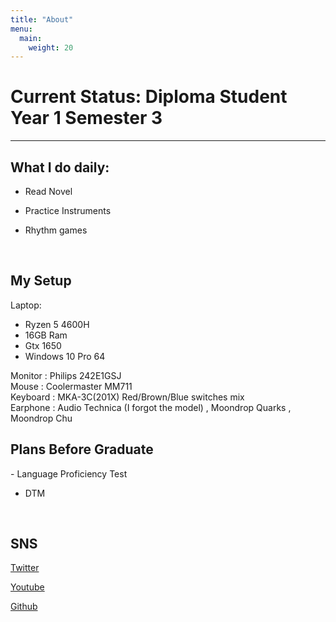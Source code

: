 ```yaml
---
title: "About"
menu:
  main:
    weight: 20
---
```

<h1> Current Status: Diploma Student Year 1 Semester 3 </h1>

----
<h2> What I do daily: </h2>
<p>

- Read Novel 

- Practice Instruments

- Rhythm games

</p>
<br>

<h2> My Setup </h2> 
Laptop: 
 <ul>
  <li>Ryzen 5 4600H </li>
  <li>16GB Ram</li>
  <li>Gtx 1650</li>
  <li>Windows 10 Pro 64</li>
</ul> 
Monitor : Philips 242E1GSJ <br> 
Mouse : Coolermaster MM711 <br>
Keyboard : MKA-3C(201X) Red/Brown/Blue switches mix <br>
Earphone : Audio Technica (I forgot the model) , Moondrop Quarks , Moondrop Chu

<br>
<h2> Plans Before Graduate </h2>
<p>
- Language Proficiency Test

- DTM

</p>
<br>

<h2> SNS </h2>
<p>
<a href="https:/twitter.com/">Twitter</a>
</p>
<p>
<a href="https://www.youtube.com/channel/UCYv4fA-tr1fq7uwJYKe9zmg">Youtube</a>
</p>
<p>
<a href="https://github.com/huveewomg">Github</a>
</p>

